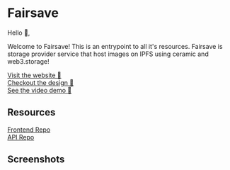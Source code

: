 # Fairsave

Hello 👋,

Welcome to Fairsave! This is an entrypoint to all it's resources. Fairsave is storage provider service that host images on IPFS using ceramic and web3.storage!

[Visit the website 👀](https://extreme-crystalline-table.glitch.me/)  
[Checkout the design 🎨](https://www.figma.com/file/sfbMIxd916t4AMyHrmDJ8k/fairsave?node-id=0%3A1&t=F0Ailt8O4DpnH9XP-1)  
[See the video demo 🍿]()

## Resources

[Frontend Repo](https://github.com/dreampiper/fairsave--frontend)  
[API Repo](https://github.com/dreampiper/fairsave--api)

## Screenshots

